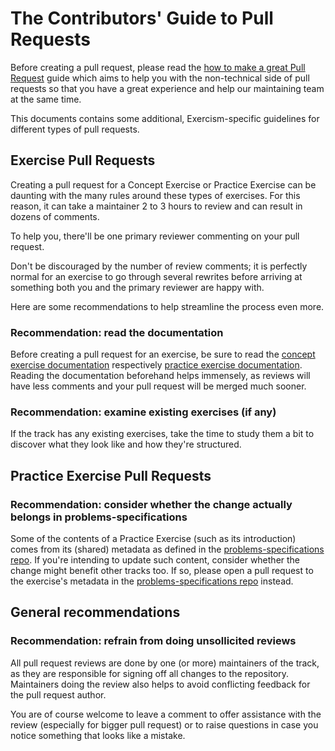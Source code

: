 # The Contributors' Guide to Pull Requests

Before creating a pull request, please read the [how to make a great Pull Request][how-to-make-a-great-pr] guide which aims to help you with the non-technical side of pull requests so that you have a great experience and help our maintaining team at the same time.

This documents contains some additional, Exercism-specific guidelines for different types of pull requests.

## Exercise Pull Requests

Creating a pull request for a Concept Exercise or Practice Exercise can be daunting with the many rules around these types of exercises.
For this reason, it can take a maintainer 2 to 3 hours to review and can result in dozens of comments.

To help you, there'll be one primary reviewer commenting on your pull request.

Don't be discouraged by the number of review comments; it is perfectly normal for an exercise to go through several rewrites before arriving at something both you and the primary reviewer are happy with.

Here are some recommendations to help streamline the process even more.

### Recommendation: read the documentation

Before creating a pull request for an exercise, be sure to read the [concept exercise documentation][concept-exercises] respectively [practice exercise documentation][concept-exercises].
Reading the documentation beforehand helps immensely, as reviews will have less comments and your pull request will be merged much sooner.

### Recommendation: examine existing exercises (if any)

If the track has any existing exercises, take the time to study them a bit to discover what they look like and how they're structured.

## Practice Exercise Pull Requests

### Recommendation: consider whether the change actually belongs in problems-specifications

Some of the contents of a Practice Exercise (such as its introduction) comes from its (shared) metadata as defined in the [problems-specifications repo][problem-specifications].
If you're intending to update such content, consider whether the change might benefit other tracks too.
If so, please open a pull request to the exercise's metadata in the [problems-specifications repo][problem-specifications] instead.

## General recommendations

### Recommendation: refrain from doing unsollicited reviews

All pull request reviews are done by one (or more) maintainers of the track, as they are responsible for signing off all changes to the repository.
Maintainers doing the review also helps to avoid conflicting feedback for the pull request author.

You are of course welcome to leave a comment to offer assistance with the review (especially for bigger pull request) or to raise questions in case you notice something that looks like a mistake.

[how-to-make-a-great-pr]: /docs/community/being-a-good-community-member/pull-requests
[problem-specifications]: https://github.com/exercism/problem-specifications
[concept-exercises]: https://exercism.org/docs/building/tracks/concept-exercises
[practice-exercises]: https://exercism.org/docs/building/tracks/practice-exercises
